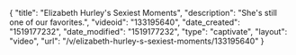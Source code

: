 {
    "title": "Elizabeth Hurley's Sexiest Moments",
    "description": "She's still one of our favorites.",
    "videoid": "133195640",
    "date_created": "1519177232",
    "date_modified": "1519177232",
    "type": "captivate",
    "layout": "video",
    "url": "\/v\/elizabeth-hurley-s-sexiest-moments\/133195640"
}